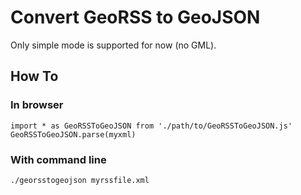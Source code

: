# Convert GeoRSS to GeoJSON

Only simple mode is supported for now (no GML).

## How To

### In browser

    import * as GeoRSSToGeoJSON from './path/to/GeoRSSToGeoJSON.js'
    GeoRSSToGeoJSON.parse(myxml)

### With command line

    ./georsstogeojson myrssfile.xml
